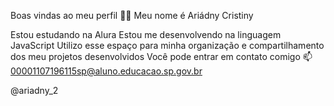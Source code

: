 Boas vindas ao meu perfil 💙💙
Meu nome é Ariádny Cristiny

Estou estudando na Alura
Estou me desenvolvendo na linguagem JavaScript
Utilizo esse espaço para minha organização e compartilhamento dos meu projetos desenvolvidos
Você pode entrar em contato comigo 📫
00001107196115sp@aluno.educacao.sp.gov.br

@ariadny_2
